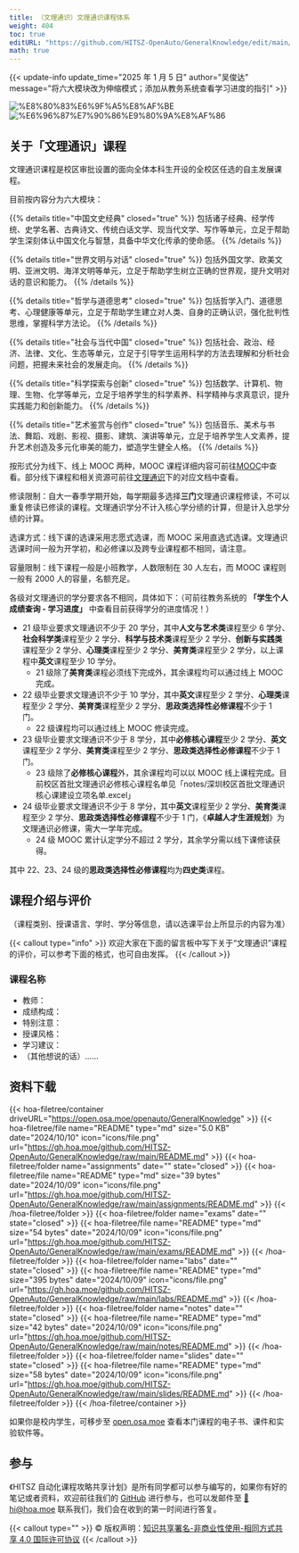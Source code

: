 ```yaml
---
title: （文理通识）文理通识课程体系
weight: 404
toc: true
editURL: "https://github.com/HITSZ-OpenAuto/GeneralKnowledge/edit/main/README.md"
math: true
---
```


{{< update-info update_time="2025 年 1 月 5 日" author="吴俊达" message="将六大模块改为伸缩模式；添加从教务系统查看学习进度的指引" >}}

<div class="img-div hx-mt-4 hx-flex-row hx-justify-start hx-items-center">

![%E8%80%83%E6%9F%A5%E8%AF%BE](https://img.shields.io/badge/%E8%80%83%E6%9F%A5%E8%AF%BE-Green)
![%E6%96%87%E7%90%86%E9%80%9A%E8%AF%86](https://img.shields.io/badge/%E6%96%87%E7%90%86%E9%80%9A%E8%AF%86-orange)

</div>

## 关于「文理通识」课程

文理通识课程是校区审批设置的面向全体本科生开设的全校区任选的自主发展课程。

目前按内容分为六大模块：

{{% details title="中国文史经典" closed="true" %}}
包括诸子经典、经学传统、史学名著、古典诗文、传统白话文学、现当代文学、写作等单元，立足于帮助学生深刻体认中国文化与智慧，具备中华文化传承的使命感。
{{% /details %}}

{{% details title="世界文明与对话" closed="true" %}}
包括外国文学、欧美文明、亚洲文明、海洋文明等单元，立足于帮助学生树立正确的世界观，提升文明对话的意识和能力。
{{% /details %}}

{{% details title="哲学与道德思考" closed="true" %}}
包括哲学入门、道德思考、心理健康等单元，立足于帮助学生建立对人类、自身的正确认识，强化批判性思维，掌握科学方法论。
{{% /details %}}

{{% details title="社会与当代中国" closed="true" %}}
包括社会、政治、经济、法律、文化、生态等单元，立足于引导学生运用科学的方法去理解和分析社会问题，把握未来社会的发展走向。
{{% /details %}}

{{% details title="科学探索与创新" closed="true" %}}
包括数学、计算机、物理、生物、化学等单元，立足于培养学生的科学素养、科学精神与求真意识，提升实践能力和创新能力。
{{% /details %}}

{{% details title="艺术鉴赏与创作" closed="true" %}}
包括音乐、美术与书法、舞蹈、戏剧、影视、摄影、建筑、演讲等单元，立足于培养学生人文素养，提升艺术创造及多元化审美的能力，塑造学生健全人格。
{{% /details %}}

按形式分为线下、线上 MOOC 两种，MOOC 课程详细内容可前往[MOOC](https://hoa.moe/docs/general-knowledge/mooc/)中查看。部分线下课程和相关资源可前往[文理通识](https://hoa.moe/docs/general-knowledge/)下的对应文档中查看。

修读限制：自大一春季学期开始，每学期最多选择**三门**文理通识课程修读，不可以重复修读已修读的课程。文理通识学分不计入核心学分绩的计算，但是计入总学分绩的计算。

选课方式：线下课的选课采用志愿式选课，而 MOOC 采用直选式选课。文理通识选课时间一般为开学初，和必修课以及跨专业课程都不相同，请注意。

容量限制：线下课程一般是小班教学，人数限制在 30 人左右，而 MOOC 课程则一般有 2000 人的容量，名额充足。

各级对文理通识的学分要求各不相同，具体如下：（可前往教务系统的 **「学生个人成绩查询 - 学习进度」** 中查看目前获得学分的进度情况！）
- 21 级毕业要求文理通识不少于 20 学分，其中**人文与艺术类**课程至少 6 学分、**社会科学类**课程至少 2 学分、**科学与技术类**课程至少 2 学分、**创新与实践类**课程至少 2 学分、**心理类**课程至少 2 学分、**美育类**课程至少 2 学分，以上课程中**英文**课程至少 10 学分。
  - 21 级除了**美育类**课程必须线下完成外，其余课程均可以通过线上 MOOC 完成。
- 22 级毕业要求文理通识不少于 10 学分，其中**英文**课程至少 2 学分、**心理类**课程至少 2 学分、**美育类**课程至少 2 学分、**思政类选择性必修课程**不少于 1 门。
  - 22 级课程均可以通过线上 MOOC 修读完成。
- 23 级毕业要求文理通识不少于 8 学分，其中**必修核心课程**至少 2 学分、**英文**课程至少 2 学分、**美育类**课程至少 2 学分、**思政类选择性必修课程**不少于 1 门。
  - 23 级除了**必修核心课程**外，其余课程均可以以 MOOC 线上课程完成。目前校区首批文理通识必修核心课程名单见「notes/深圳校区首批文理通识核心课建设立项名单.excel」
- 24 级毕业要求文理通识不少于 8 学分，其中**英文**课程至少 2 学分、**美育类**课程至少 2 学分、**思政类选择性必修课程**不少于 1 门，《**卓越人才生涯规划**》为文理通识必修课，需大一学年完成。
  - 24 级 MOOC 累计认定学分不超过 2 学分，其余学分需以线下课修读获得。

其中 22、23、24 级的**思政类选择性必修课程**均为**四史类**课程。


## 课程介绍与评价

（课程类别、授课语言、学时、学分等信息，请以选课平台上所显示的内容为准）

{{< callout type="info" >}}
  欢迎大家在下面的留言板中写下关于“文理通识”课程的评价，可以参考下面的格式，也可自由发挥。
{{< /callout >}}

### 课程名称

- 教师：
- 成绩构成：
- 特别注意：
- 授课风格：
- 学习建议：
- （其他想说的话）……

## 资料下载

{{< hoa-filetree/container driveURL="https://open.osa.moe/openauto/GeneralKnowledge" >}}
  {{< hoa-filetree/file name="README" type="md" size="5.0 KB" date="2024/10/10" icon="icons/file.png" url="https://gh.hoa.moe/github.com/HITSZ-OpenAuto/GeneralKnowledge/raw/main/README.md" >}}
  {{< hoa-filetree/folder name="assignments" date="" state="closed" >}}
    {{< hoa-filetree/file name="README" type="md" size="39 bytes" date="2024/10/09" icon="icons/file.png" url="https://gh.hoa.moe/github.com/HITSZ-OpenAuto/GeneralKnowledge/raw/main/assignments/README.md" >}}
  {{< /hoa-filetree/folder >}}
  {{< hoa-filetree/folder name="exams" date="" state="closed" >}}
    {{< hoa-filetree/file name="README" type="md" size="54 bytes" date="2024/10/09" icon="icons/file.png" url="https://gh.hoa.moe/github.com/HITSZ-OpenAuto/GeneralKnowledge/raw/main/exams/README.md" >}}
  {{< /hoa-filetree/folder >}}
  {{< hoa-filetree/folder name="labs" date="" state="closed" >}}
    {{< hoa-filetree/file name="README" type="md" size="395 bytes" date="2024/10/09" icon="icons/file.png" url="https://gh.hoa.moe/github.com/HITSZ-OpenAuto/GeneralKnowledge/raw/main/labs/README.md" >}}
  {{< /hoa-filetree/folder >}}
  {{< hoa-filetree/folder name="notes" date="" state="closed" >}}
    {{< hoa-filetree/file name="README" type="md" size="42 bytes" date="2024/10/09" icon="icons/file.png" url="https://gh.hoa.moe/github.com/HITSZ-OpenAuto/GeneralKnowledge/raw/main/notes/README.md" >}}
  {{< /hoa-filetree/folder >}}
  {{< hoa-filetree/folder name="slides" date="" state="closed" >}}
    {{< hoa-filetree/file name="README" type="md" size="58 bytes" date="2024/10/09" icon="icons/file.png" url="https://gh.hoa.moe/github.com/HITSZ-OpenAuto/GeneralKnowledge/raw/main/slides/README.md" >}}
  {{< /hoa-filetree/folder >}}
{{< /hoa-filetree/container >}}

如果你是校内学生，可移步至 <a href='https://open.osa.moe/openauto/GeneralKnowledge'>open.osa.moe</a> 查看本门课程的电子书、课件和实验软件等。

## 参与

《HITSZ 自动化课程攻略共享计划》是所有同学都可以参与编写的，如果你有好的笔记或者资料，欢迎前往我们的 [GitHub](https://github.com/HITSZ-OpenAuto) 进行参与，也可以发邮件至 [📮hi@hoa.moe](mailto:hi@hoa.moe) 联系我们，我们会在收到的第一时间进行答复。

{{< callout type="" >}}
  © 版权声明：[知识共享署名-非商业性使用-相同方式共享 4.0 国际许可协议](https://creativecommons.org/licenses/by-nc-sa/4.0/)
{{< /callout >}}
